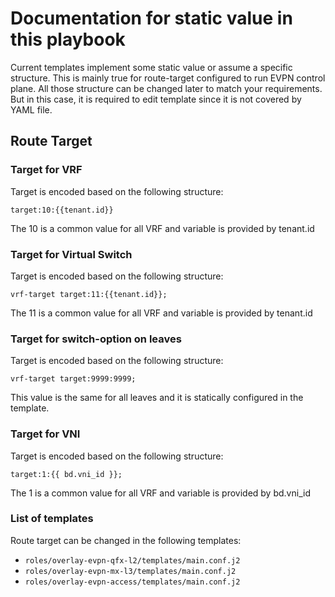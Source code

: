 # Documentation for static value in this playbook

Current templates implement some static value or assume a specific structure. This is mainly true for route-target configured to run EVPN control plane.
All those structure can be changed later to match your requirements. But in this case, it is required to edit template since it is not covered by YAML file.

## Route Target
### Target for VRF
Target is encoded based on the following structure:

```
target:10:{{tenant.id}}
```
The 10 is a common value for all VRF and variable is provided by tenant.id

### Target for Virtual Switch
Target is encoded based on the following structure:

```
vrf-target target:11:{{tenant.id}};
```
The 11 is a common value for all VRF and variable is provided by tenant.id

### Target for switch-option on leaves
Target is encoded based on the following structure:

```
vrf-target target:9999:9999;
```
This value is the same for all leaves and it is statically configured in the template.

### Target for VNI
Target is encoded based on the following structure:

```
target:1:{{ bd.vni_id }};
```
The 1 is a common value for all VRF and variable is provided by bd.vni_id

### List of templates
Route target can be changed in the following templates:
 - `roles/overlay-evpn-qfx-l2/templates/main.conf.j2`
 - `roles/overlay-evpn-mx-l3/templates/main.conf.j2`
 - `roles/overlay-evpn-access/templates/main.conf.j2`
